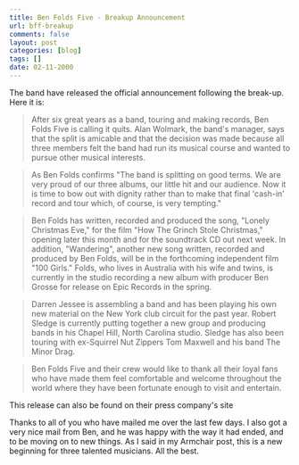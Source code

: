 ```yaml
---
title: Ben Folds Five - Breakup Announcement
url: bff-breakup
comments: false
layout: post
categories: [blog]
tags: []
date: 02-11-2000
---
```

The band have released the official announcement following the break-up. Here it is:

> After six great years as a band, touring and making records, Ben Folds Five is calling it quits. Alan Wolmark, the band's manager, says that the split is amicable and that the decision was made because all three members felt the band had run its musical course and wanted to pursue other musical interests.

> As Ben Folds confirms "The band is splitting on good terms. We are very proud of our three albums, our little hit and our audience. Now it is time to bow out with dignity rather than to make that final 'cash-in' record and tour which, of course, is very tempting."

> Ben Folds has written, recorded and produced the song, "Lonely Christmas Eve," for the film "How The Grinch Stole Christmas," opening later this month and for the soundtrack CD out next week. In addition, "Wandering", another new song written, recorded and produced by Ben Folds, will be in the forthcoming independent film "100 Girls." Folds, who lives in Australia with his wife and twins, is currently in the studio recording a new album with producer Ben Grosse for release on Epic Records in the spring.

> Darren Jessee is assembling a band and has been playing his own new material on the New York club circuit for the past year. Robert Sledge is currently putting together a new group and producing bands in his Chapel Hill, North Carolina studio. Sledge has also been touring with ex-Squirrel Nut Zippers Tom Maxwell and his band The Minor Drag.

> Ben Folds Five and their crew would like to thank all their loyal fans who have made them feel comfortable and welcome throughout the world where they have been fortunate enough to visit and entertain.

This release can also be found on their press company's site

Thanks to all of you who have mailed me over the last few days. I also got a very nice mail from Ben, and he was happy with the way it had ended, and to be moving on to new things. As I said in my Armchair post, this is a new beginning for three talented musicians. All the best.
